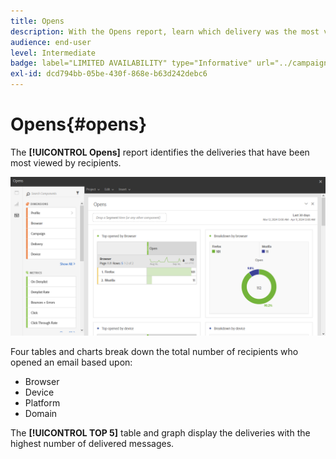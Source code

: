 ```yaml
---
title: Opens
description: With the Opens report, learn which delivery was the most viewed according to various criteria.
audience: end-user
level: Intermediate
badge: label="LIMITED AVAILABILITY" type="Informative" url="../campaign-standard-migration-home.md" tooltip="Restricted to Campaign Standard migrated users"
exl-id: dcd794bb-05be-430f-868e-b63d242debc6
---
```

# Opens{#opens}

The **[!UICONTROL Opens]** report identifies the deliveries that have been most viewed by recipients.

![](assets/delivery_reports_opens.png)

Four tables and charts break down the total number of recipients who opened an email based upon:

* Browser
* Device
* Platform
* Domain

The **[!UICONTROL TOP 5]** table and graph display the deliveries with the highest number of delivered messages.
